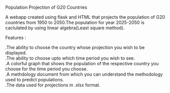 Population Projection of G20 Countries

A webapp created using flask and HTML that projects the population of G20 countries from 1950 to 2050.The population for year 2025-2050 is caclulated by using linear algebra(Least square method).  

Features : 

.The ability to choose the country whose projection you wish to be displayed.  
.The ability to choose upto which time period you wish to see.  
.A colorful graph that shows the population of the respective country you choose for the time period you choose.  
.A methdology document from which you can understand the methodology used to predict populations.  
.The data used for projections in .xlsx format.  

